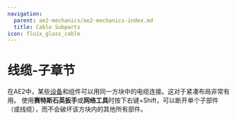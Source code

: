 ```yaml
---
navigation:
  parent: ae2-mechanics/ae2-mechanics-index.md
  title: Cable Subparts
icon: fluix_glass_cable
---
```


# 线缆-子章节

<GameScene zoom="4" background="transparent">
  <ImportStructure src="../assets/assemblies/subparts_demonstration.snbt" />
  <IsometricCamera yaw="195" pitch="30" />
</GameScene>

在AE2中，某些[设备](devices.md)和组件可以用同一方块中的电缆连接。这对于紧凑布局非常有用。
使用**赛特斯石英扳手**或**网络工具**时按下右键+Shift，可以断开单个子部件（或线缆），而不会破坏该方块内的其他所有部件。
